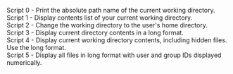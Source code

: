 Script 0 - Print the absolute path name of the current working directory. <br>
Script 1 - Display contents list of your current working directory. <br>
Script 2 - Change the working directory to the user's home directory. <br>
Script 3 - Display current directory contents in a long format. <br>
Script 4 - Display current working directory contents, including hidden files. Use the long format. <br>
Script 5 - Display all files in long format with user and group IDs displayed numerically. <br> 
